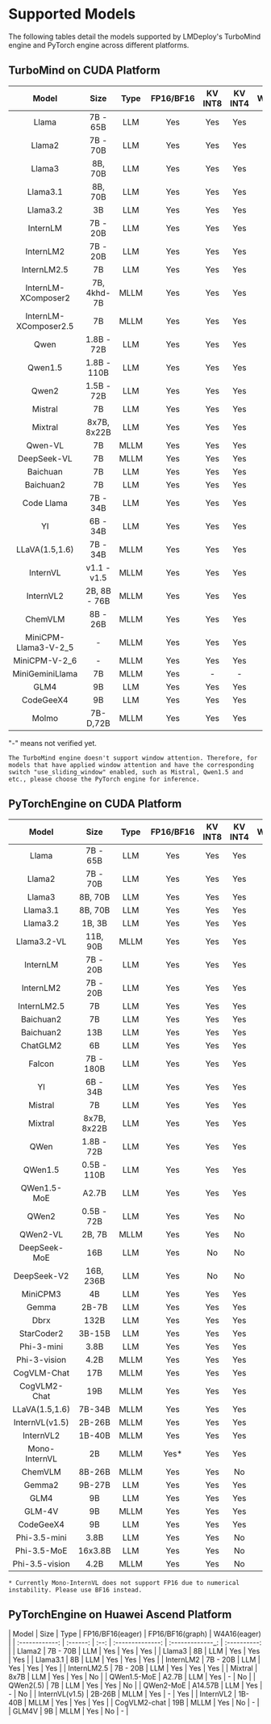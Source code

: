 # Supported Models

The following tables detail the models supported by LMDeploy's TurboMind engine and PyTorch engine across different platforms.

## TurboMind on CUDA Platform

|         Model         |     Size     | Type | FP16/BF16 | KV INT8 | KV INT4 | W4A16 |
| :-------------------: | :----------: | :--: | :-------: | :-----: | :-----: | :---: |
|         Llama         |   7B - 65B   | LLM  |    Yes    |   Yes   |   Yes   |  Yes  |
|        Llama2         |   7B - 70B   | LLM  |    Yes    |   Yes   |   Yes   |  Yes  |
|        Llama3         |   8B, 70B    | LLM  |    Yes    |   Yes   |   Yes   |  Yes  |
|       Llama3.1        |   8B, 70B    | LLM  |    Yes    |   Yes   |   Yes   |  Yes  |
|       Llama3.2        |      3B      | LLM  |    Yes    |   Yes   |   Yes   |  Yes  |
|       InternLM        |   7B - 20B   | LLM  |    Yes    |   Yes   |   Yes   |  Yes  |
|       InternLM2       |   7B - 20B   | LLM  |    Yes    |   Yes   |   Yes   |  Yes  |
|      InternLM2.5      |      7B      | LLM  |    Yes    |   Yes   |   Yes   |  Yes  |
|  InternLM-XComposer2  | 7B, 4khd-7B  | MLLM |    Yes    |   Yes   |   Yes   |  Yes  |
| InternLM-XComposer2.5 |      7B      | MLLM |    Yes    |   Yes   |   Yes   |  Yes  |
|         Qwen          |  1.8B - 72B  | LLM  |    Yes    |   Yes   |   Yes   |  Yes  |
|        Qwen1.5        | 1.8B - 110B  | LLM  |    Yes    |   Yes   |   Yes   |  Yes  |
|         Qwen2         |  1.5B - 72B  | LLM  |    Yes    |   Yes   |   Yes   |  Yes  |
|        Mistral        |      7B      | LLM  |    Yes    |   Yes   |   Yes   |  Yes  |
|        Mixtral        | 8x7B, 8x22B  | LLM  |    Yes    |   Yes   |   Yes   |  Yes  |
|        Qwen-VL        |      7B      | MLLM |    Yes    |   Yes   |   Yes   |  Yes  |
|      DeepSeek-VL      |      7B      | MLLM |    Yes    |   Yes   |   Yes   |  Yes  |
|       Baichuan        |      7B      | LLM  |    Yes    |   Yes   |   Yes   |  Yes  |
|       Baichuan2       |      7B      | LLM  |    Yes    |   Yes   |   Yes   |  Yes  |
|      Code Llama       |   7B - 34B   | LLM  |    Yes    |   Yes   |   Yes   |  No   |
|          YI           |   6B - 34B   | LLM  |    Yes    |   Yes   |   Yes   |  Yes  |
|    LLaVA(1.5,1.6)     |   7B - 34B   | MLLM |    Yes    |   Yes   |   Yes   |  Yes  |
|       InternVL        | v1.1 - v1.5  | MLLM |    Yes    |   Yes   |   Yes   |  Yes  |
|       InternVL2       | 2B, 8B - 76B | MLLM |    Yes    |   Yes   |   Yes   |  Yes  |
|        ChemVLM        |   8B - 26B   | MLLM |    Yes    |   Yes   |   Yes   |  Yes  |
| MiniCPM-Llama3-V-2_5  |      -       | MLLM |    Yes    |   Yes   |   Yes   |  Yes  |
|     MiniCPM-V-2_6     |      -       | MLLM |    Yes    |   Yes   |   Yes   |  Yes  |
|    MiniGeminiLlama    |      7B      | MLLM |    Yes    |    -    |    -    |  Yes  |
|         GLM4          |      9B      | LLM  |    Yes    |   Yes   |   Yes   |  Yes  |
|       CodeGeeX4       |      9B      | LLM  |    Yes    |   Yes   |   Yes   |   -   |
|         Molmo         |   7B-D,72B   | MLLM |    Yes    |   Yes   |   Yes   |  NO   |

"-" means not verified yet.

```{note}
The TurboMind engine doesn't support window attention. Therefore, for models that have applied window attention and have the corresponding switch "use_sliding_window" enabled, such as Mistral, Qwen1.5 and etc., please choose the PyTorch engine for inference.
```

## PyTorchEngine on CUDA Platform

|     Model      |    Size     | Type | FP16/BF16 | KV INT8 | KV INT4 | W8A8 | W4A16 |
| :------------: | :---------: | :--: | :-------: | :-----: | :-----: | :--: | :---: |
|     Llama      |  7B - 65B   | LLM  |    Yes    |   Yes   |   Yes   | Yes  |  Yes  |
|     Llama2     |  7B - 70B   | LLM  |    Yes    |   Yes   |   Yes   | Yes  |  Yes  |
|     Llama3     |   8B, 70B   | LLM  |    Yes    |   Yes   |   Yes   | Yes  |  Yes  |
|    Llama3.1    |   8B, 70B   | LLM  |    Yes    |   Yes   |   Yes   |  No  |   -   |
|    Llama3.2    |   1B, 3B    | LLM  |    Yes    |   Yes   |   Yes   |  No  |   -   |
|  Llama3.2-VL   |  11B, 90B   | MLLM |    Yes    |   Yes   |   Yes   |  No  |   -   |
|    InternLM    |  7B - 20B   | LLM  |    Yes    |   Yes   |   Yes   | Yes  |   -   |
|   InternLM2    |  7B - 20B   | LLM  |    Yes    |   Yes   |   Yes   | Yes  |  Yes  |
|  InternLM2.5   |     7B      | LLM  |    Yes    |   Yes   |   Yes   | Yes  |  Yes  |
|   Baichuan2    |     7B      | LLM  |    Yes    |   Yes   |   Yes   | Yes  |  No   |
|   Baichuan2    |     13B     | LLM  |    Yes    |   Yes   |   Yes   |  No  |  No   |
|    ChatGLM2    |     6B      | LLM  |    Yes    |   Yes   |   Yes   |  No  |  No   |
|     Falcon     |  7B - 180B  | LLM  |    Yes    |   Yes   |   Yes   |  No  |  No   |
|       YI       |  6B - 34B   | LLM  |    Yes    |   Yes   |   Yes   |  No  |  Yes  |
|    Mistral     |     7B      | LLM  |    Yes    |   Yes   |   Yes   |  No  |  No   |
|    Mixtral     | 8x7B, 8x22B | LLM  |    Yes    |   Yes   |   Yes   |  No  |  No   |
|      QWen      | 1.8B - 72B  | LLM  |    Yes    |   Yes   |   Yes   |  No  |  Yes  |
|    QWen1.5     | 0.5B - 110B | LLM  |    Yes    |   Yes   |   Yes   |  No  |  Yes  |
|  QWen1.5-MoE   |    A2.7B    | LLM  |    Yes    |   Yes   |   Yes   |  No  |  No   |
|     QWen2      | 0.5B - 72B  | LLM  |    Yes    |   Yes   |   No    |  No  |  Yes  |
|    QWen2-VL    |   2B, 7B    | MLLM |    Yes    |   Yes   |   No    |  No  |  No   |
|  DeepSeek-MoE  |     16B     | LLM  |    Yes    |   No    |   No    |  No  |  No   |
|  DeepSeek-V2   |  16B, 236B  | LLM  |    Yes    |   No    |   No    |  No  |  No   |
|    MiniCPM3    |     4B      | LLM  |    Yes    |   Yes   |   Yes   |  No  |  No   |
|     Gemma      |    2B-7B    | LLM  |    Yes    |   Yes   |   Yes   |  No  |  No   |
|      Dbrx      |    132B     | LLM  |    Yes    |   Yes   |   Yes   |  No  |  No   |
|   StarCoder2   |   3B-15B    | LLM  |    Yes    |   Yes   |   Yes   |  No  |  No   |
|   Phi-3-mini   |    3.8B     | LLM  |    Yes    |   Yes   |   Yes   |  No  |  Yes  |
|  Phi-3-vision  |    4.2B     | MLLM |    Yes    |   Yes   |   Yes   |  No  |   -   |
|  CogVLM-Chat   |     17B     | MLLM |    Yes    |   Yes   |   Yes   |  No  |   -   |
|  CogVLM2-Chat  |     19B     | MLLM |    Yes    |   Yes   |   Yes   |  No  |   -   |
| LLaVA(1.5,1.6) |   7B-34B    | MLLM |    Yes    |   Yes   |   Yes   |  No  |   -   |
| InternVL(v1.5) |   2B-26B    | MLLM |    Yes    |   Yes   |   Yes   |  No  |  Yes  |
|   InternVL2    |   1B-40B    | MLLM |    Yes    |   Yes   |   Yes   |  No  |   -   |
| Mono-InternVL  |     2B      | MLLM |   Yes\*   |   Yes   |   Yes   |  No  |   -   |
|    ChemVLM     |   8B-26B    | MLLM |    Yes    |   Yes   |   No    |  No  |   -   |
|     Gemma2     |   9B-27B    | LLM  |    Yes    |   Yes   |   Yes   |  No  |   -   |
|      GLM4      |     9B      | LLM  |    Yes    |   Yes   |   Yes   |  No  |  No   |
|     GLM-4V     |     9B      | MLLM |    Yes    |   Yes   |   Yes   |  No  |  No   |
|   CodeGeeX4    |     9B      | LLM  |    Yes    |   Yes   |   Yes   |  No  |   -   |
|  Phi-3.5-mini  |    3.8B     | LLM  |    Yes    |   Yes   |   No    |  No  |   -   |
|  Phi-3.5-MoE   |   16x3.8B   | LLM  |    Yes    |   Yes   |   No    |  No  |   -   |
| Phi-3.5-vision |    4.2B     | MLLM |    Yes    |   Yes   |   No    |  No  |   -   |

```{note}
* Currently Mono-InternVL does not support FP16 due to numerical instability. Please use BF16 instead.
```

## PyTorchEngine on Huawei Ascend Platform

|     Model      |   Size   | Type | FP16/BF16(eager) | FP16/BF16(graph) | W4A16(eager) |
| :------------: | :------: | :--: | :--------------: | :-------------_: | :----------: |
|     Llama2     | 7B - 70B | LLM  |        Yes       |        Yes       |      Yes     |
|     Llama3     |    8B    | LLM  |        Yes       |        Yes       |      Yes     |
|    Llama3.1    |    8B    | LLM  |        Yes       |        Yes       |      Yes     |
|   InternLM2    | 7B - 20B | LLM  |        Yes       |        Yes       |      Yes     |
|  InternLM2.5   | 7B - 20B | LLM  |        Yes       |        Yes       |      Yes     |
|    Mixtral     |   8x7B   | LLM  |        Yes       |        Yes       |      No      |
|  QWen1.5-MoE   |  A2.7B   | LLM  |        Yes       |         -        |      No      |
|   QWen2(.5)    |    7B    | LLM  |        Yes       |        Yes       |      No      |
|   QWen2-MoE    | A14.57B  | LLM  |        Yes       |         -        |      No      |
| InternVL(v1.5) |  2B-26B  | MLLM |        Yes       |         -        |      Yes     |
|   InternVL2    |  1B-40B  | MLLM |        Yes       |        Yes       |      Yes     |
|  CogVLM2-chat  |    19B   | MLLM |        Yes       |        No        |       -      |
|      GLM4V     |    9B    | MLLM |        Yes       |        No        |       -      |
